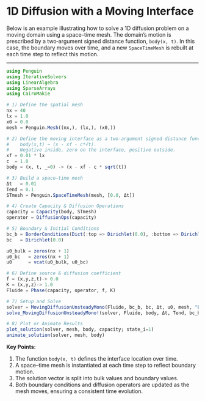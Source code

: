 # 1D Diffusion with a Moving Interface

Below is an example illustrating how to solve a 1D diffusion problem on a moving domain using a space–time mesh. The domain’s motion is prescribed by a two‑argument signed distance function, `body(x, t)`. In this case, the boundary moves over time, and a new `SpaceTimeMesh` is rebuilt at each time step to reflect this motion.

---

```julia
using Penguin
using IterativeSolvers
using LinearAlgebra
using SparseArrays
using CairoMakie

# 1) Define the spatial mesh
nx = 40
lx = 1.0
x0 = 0.0
mesh = Penguin.Mesh((nx,), (lx,), (x0,))

# 2) Define the moving interface as a two‑argument signed distance function
#    body(x,t) ~ (x - xf - c*√t). 
#    Negative inside, zero on the interface, positive outside.
xf = 0.01 * lx
c  = 1.0
body = (x, t, _=0) -> (x - xf - c * sqrt(t))

# 3) Build a space–time mesh
Δt   = 0.01
Tend = 0.1
STmesh = Penguin.SpaceTimeMesh(mesh, [0.0, Δt])

# 4) Create Capacity & Diffusion Operations
capacity = Capacity(body, STmesh)
operator = DiffusionOps(capacity)

# 5) Boundary & Initial Conditions
bc_b = BorderConditions(Dict(:top => Dirichlet(0.0), :bottom => Dirichlet(1.0)))
bc   = Dirichlet(0.0)

u0_bulk = zeros(nx + 1)
u0_bc   = zeros(nx + 1)
u0      = vcat(u0_bulk, u0_bc)

# 6) Define source & diffusion coefficient
f = (x,y,z,t)-> 0.0
K = (x,y,z)-> 1.0
Fluide = Phase(capacity, operator, f, K)

# 7) Setup and Solve
solver = MovingDiffusionUnsteadyMono(Fluide, bc_b, bc, Δt, u0, mesh, "BE")
solve_MovingDiffusionUnsteadyMono!(solver, Fluide, body, Δt, Tend, bc_b, bc, mesh, "BE"; method=Base.:\)

# 8) Plot or Animate Results
plot_solution(solver, mesh, body, capacity; state_i=1)
animate_solution(solver, mesh, body)
```

**Key Points:**
1. The function `body(x, t)` defines the interface location over time.  
2. A space–time mesh is instantiated at each time step to reflect boundary motion.  
3. The solution vector is split into bulk values and boundary values.  
4. Both boundary conditions and diffusion operators are updated as the mesh moves, ensuring a consistent time evolution.